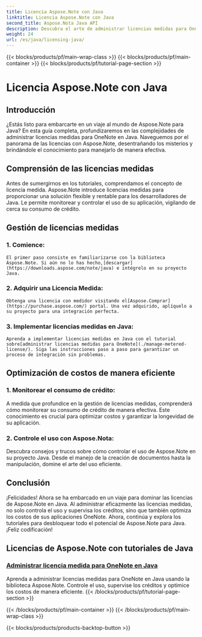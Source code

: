 ```yaml
---
title: Licencia Aspose.Note con Java
linktitle: Licencia Aspose.Note con Java
second_title: Aspose.Nota Java API
description: Descubra el arte de administrar licencias medidas para OneNote en Java con Aspose.Note. Controle eficazmente el uso, supervise los créditos y optimice los costos.
weight: 24
url: /es/java/licensing-java/
---
```


{{< blocks/products/pf/main-wrap-class >}}
{{< blocks/products/pf/main-container >}}
{{< blocks/products/pf/tutorial-page-section >}}

# Licencia Aspose.Note con Java

## Introducción

¿Estás listo para embarcarte en un viaje al mundo de Aspose.Note para Java? En esta guía completa, profundizaremos en las complejidades de administrar licencias medidas para OneNote en Java. Naveguemos por el panorama de las licencias con Aspose.Note, desentrañando los misterios y brindándole el conocimiento para manejarlo de manera efectiva.

## Comprensión de las licencias medidas

Antes de sumergirnos en los tutoriales, comprendamos el concepto de licencia medida. Aspose.Note introduce licencias medidas para proporcionar una solución flexible y rentable para los desarrolladores de Java. Le permite monitorear y controlar el uso de su aplicación, vigilando de cerca su consumo de crédito.

## Gestión de licencias medidas

### 1. Comience:
    El primer paso consiste en familiarizarse con la biblioteca Aspose.Note. Si aún no lo has hecho,[descargar](https://downloads.aspose.com/note/java) e intégrelo en su proyecto Java.

### 2. Adquirir una Licencia Medida:
    Obtenga una licencia con medidor visitando el[Aspose.Comprar](https://purchase.aspose.com/) portal. Una vez adquirido, aplíquelo a su proyecto para una integración perfecta.

### 3. Implementar licencias medidas en Java:
    Aprenda a implementar licencias medidas en Java con el tutorial sobre[administrar licencias medidas para OneNote](./manage-metered-license/). Siga las instrucciones paso a paso para garantizar un proceso de integración sin problemas.

## Optimización de costos de manera eficiente

### 1. Monitorear el consumo de crédito:
   A medida que profundice en la gestión de licencias medidas, comprenderá cómo monitorear su consumo de crédito de manera efectiva. Este conocimiento es crucial para optimizar costos y garantizar la longevidad de su aplicación.

### 2. Controle el uso con Aspose.Nota:
   Descubra consejos y trucos sobre cómo controlar el uso de Aspose.Note en su proyecto Java. Desde el manejo de la creación de documentos hasta la manipulación, domine el arte del uso eficiente.

## Conclusión

¡Felicidades! Ahora se ha embarcado en un viaje para dominar las licencias de Aspose.Note en Java. Al administrar eficazmente las licencias medidas, no solo controla el uso y supervisa los créditos, sino que también optimiza los costos de sus aplicaciones OneNote. Ahora, continúa y explora los tutoriales para desbloquear todo el potencial de Aspose.Note para Java. ¡Feliz codificación!
## Licencias de Aspose.Note con tutoriales de Java
### [Administrar licencia medida para OneNote en Java](./manage-metered-license/)
Aprenda a administrar licencias medidas para OneNote en Java usando la biblioteca Aspose.Note. Controle el uso, supervise los créditos y optimice los costos de manera eficiente.
{{< /blocks/products/pf/tutorial-page-section >}}

{{< /blocks/products/pf/main-container >}}
{{< /blocks/products/pf/main-wrap-class >}}

{{< blocks/products/products-backtop-button >}}
